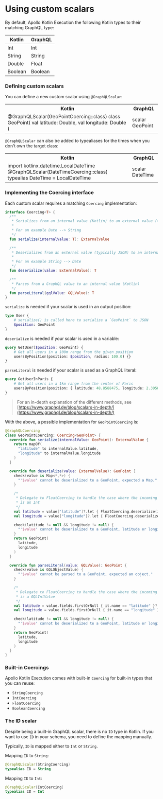 # Using custom scalars

By default, Apollo Kotlin Execution the following Kotlin types to their matching GraphQL type:

| Kotlin  | GraphQL |
|---------|---------|
| Int     | Int     |
| String  | String  |
| Double  | Float   |
| Boolean | Boolean |


### Defining custom scalars

You can define a new custom scalar using `@GraphQLScalar`:

<table>
<tr><th>Kotlin</th><th>GraphQL</th></tr>
<tr>
<td>
<code-block lang="kotlin">
@GraphQLScalar(GeoPointCoercing::class)
class GeoPoint(
    val latitude: Double, 
    val longitude: Double
)
</code-block>
</td>
<td>
<code-block lang="graphql">
scalar GeoPoint
</code-block>
</td>
</tr>
</table>

`@GraphQLScalar` can also be added to typealiases for the times when you don't own the target class:

<table>
<tr><th>Kotlin</th><th>GraphQL</th></tr>
<tr>
<td>
<code-block lang="kotlin">
import kotlinx.datetime.LocalDateTime
@GraphQLScalar(DateTimeCoercing::class)
typealias DateTime = LocalDateTime
</code-block>
</td>
<td>
<code-block lang="graphql">
scalar DateTime
</code-block>
</td>
</tr>
</table>

### Implementing the Coercing interface

Each custom scalar requires a matching `Coercing` implementation:

```kotlin
interface Coercing<T> {
  /**
   * Serializes from an internal value (Kotlin) to an external value (typically JSON).
   *
   * For an example Date --> String
   */
  fun serialize(internalValue: T): ExternalValue

  /**
   * Deserializes from an external value (typically JSON) to an internal value (Kotlin).
   *
   * For an example String --> Date
   */
  fun deserialize(value: ExternalValue): T

  /**
   * Parses from a GraphQL value to an internal value (Kotlin)
   */
  fun parseLiteral(gqlValue: GQLValue): T
}
```

`serialize` is needed if your scalar is used in an output position:

```graphql
type User {
    # serialize() is called here to serialize a `GeoPoint` to JSON
    $position: GeoPoint
}
```

`deserialize` is needed if your scalar is used in a variable:

```graphql
query GetUser($position: GeoPoint) {
    # Get all users in a 100m range from the given position 
    usersByPosition(position: $position, radius: 100.0) {}
}
```

`parseLiteral` is needed if your scalar is used as a GraphQL literal:

```graphql
query GetUserInParis {
    # Get all users in a 1km range from the center of Paris 
    usersByPosition(position: { latitude: 48.8588475, longitude: 2.3058358}, radius: 1000.0) {}
}
```

> For an in-depth explanation of the different methods, see [https://www.graphql.de/blog/scalars-in-depth/](https://www.graphql.de/blog/scalars-in-depth/)


With the above, a possible implementation for `GeoPointCoercing` is:

```kotlin
@GraphQLCoercing
class GeoPointCoercing: Coercing<GeoPoint> {
  override fun serialize(internalValue: GeoPoint): ExternalValue {
    return mapOf(
      "latitude" to internalValue.latitude,
      "longitude" to internalValue.longitude
    )
  }

  override fun deserialize(value: ExternalValue): GeoPoint {
    check(value is Map<*,*>) {
      "'$value' cannot be deserialized to a GeoPoint, expected a Map."
    }

    /*
     * Delegate to FloatCoercing to handle the case where the incoming value
     * is an Int
     */
    val latitude = value["latitude"]?.let { FloatCoercing.deserialize(it) }
    val longitude = value["longitude"]?.let { FloatCoercing.deserialize(it) }

    check(latitude != null && longitude != null) {
      "'$value' cannot be deserialized to a GeoPoint, latitude or longitude cannot be coerced to a Double."
    }
    return GeoPoint(
      latitude,
      longitude
    )
  }

  override fun parseLiteral(value: GQLValue): GeoPoint {
    check(value is GQLObjectValue) {
      "'$value' cannot be parsed to a GeoPoint, expected an object."
    }

    /*
     * Delegate to FloatCoercing to handle the case where the incoming value
     * is a GQLIntValue
     */
    val latitude = value.fields.firstOrNull { it.name == "latitude" }?.value?.let { FloatCoercing.parseLiteral(it) }
    val longitude = value.fields.firstOrNull { it.name == "longitude" }?.value?.let { FloatCoercing.parseLiteral(it) }

    check(latitude != null && longitude != null) {
      "'$value' cannot be deserialized to a GeoPoint, latitude or longitude cannot be coerced to a Double."
    }
    return GeoPoint(
      latitude,
      longitude
    )
  }
}
```

### Built-in Coercings

Apollo Kotlin Execution comes with built-in `Coercing` for built-in types that you can reuse:

* `StringCoercing`
* `IntCoercing`
* `FloatCoercing`
* `BooleanCoercing`

### The ID scalar

Despite being a built-in GraphQL scalar, there is no `ID` type in Kotlin. If you want to use `ID` in your schema, you need to define the mapping manually.

Typically, `ID` is mapped either to `Int` or `String`.

Mapping `ID` to `String`:

```kotlin
@GraphQLScalar(StringCoercing)
typealias ID = String
```

Mapping `ID` to `Int`:

```kotlin
@GraphQLScalar(IntCoercing)
typealias ID = Int
```